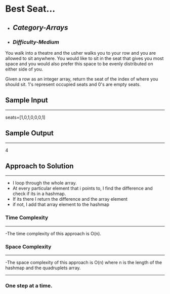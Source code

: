 # Best Seat...

- ## **_Category-Arrays_**
- ### **_Difficulty-Medium_**

You walk into a theatre and the usher walks you to your row and you are allowed to sit anywhere. You would like to sit in the seat that gives you most space and you would also prefer this space to be evenly distributed on either side of you.

Given a row as an integer array, return the seat of the index of where you should sit. 1's represent occupied seats and 0's are empty seats.

## Sample Input

---

seats=[1,0,1,0,0,0,1]

## Sample Output

---

4

## Approach to Solution

---

- I loop through the whole array.
- At every particular element that i points to, I find the difference and check if its in a hashmap.
- If its there I return the difference and the array element
- if not, I add that array element to the hashmap

### Time Complexity

---

-The time complexity of this approach is O(n).

### Space Complexity

---

-The space complexity of this approach is O(n)
where n is the length of the hashmap and the quadruplets array.

---

### One step at a time.
